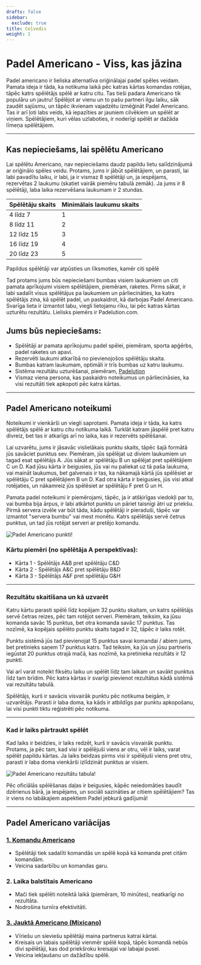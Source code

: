 ```yaml
---
drafts: false
sidebar:
  exclude: true
title: Ceļvedis
weight: 1
---
```

# Padel Americano - Viss, kas jāzina

Padel americano ir lieliska alternatīva oriģinālajai padel spēles veidam. Pamata ideja ir tāda, ka notikuma laikā pēc katras kārtas komandas rotējas, tāpēc katrs spēlētājs spēlē ar katru citu. Tas tieši padara Americano tik populāru un jautru! Spēlējot ar vienu un to pašu partneri ilgu laiku, sāk zaudēt sajūsmu, un tāpēc ikvienam vajadzētu izmēģināt Padel Americano. Tas ir arī ļoti labs veids, kā iepazīties ar jauniem cilvēkiem un spēlēt ar viņiem. Spēlētājiem, kuri vēlas uzlaboties, ir noderīgi spēlēt ar dažāda līmeņa spēlētājiem.

---

## Kas nepieciešams, lai spēlētu Americano

Lai spēlētu Americano, nav nepieciešams daudz papildu lietu salīdzinājumā ar oriģinālo spēles veidu. Protams, jums ir jābūt spēlētājiem, un parasti, lai labi pavadītu laiku, ir labi, ja ir vismaz 8 spēlētāji un, ja iespējams, rezervētas 2 laukumu (skatiet vairāk piemēru tabulā zemāk). Ja jums ir 8 spēlētāji, laba laika rezervēšana laukumam ir 2 stundas.

| Spēlētāju skaits                                         | Minimālais laukumu skaits |
|-----------------------------------------------------------|--------------------------|
|                           4 līdz 7                         |             1            |
|                          8 līdz 11                          |             2            |
|                          12 līdz 15                         |             3            |
|                          16 līdz 19                         |             4            |
|                          20 līdz 23                         |             5            |



Papildus spēlētāji var atpūsties un līksmoties, kamēr citi spēlē

Tad protams jums būs nepieciešami bumbas visiem laukumiem un citi pamata aprīkojumi visiem spēlētājiem, piemēram, raketes. Pirms sākat, ir labi sadalīt visus spēlētājus pa laukumiem un pārliecināties, ka katrs spēlētājs zina, kā spēlēt padel, un paskaidrot, kā darbojas Padel Americano. Svarīga lieta ir izmantot labu, viegli lietojamu rīku, lai pēc katras kārtas uzturētu rezultātu. Lielisks piemērs ir Padelution.com.

## Jums būs nepieciešams:

- Spēlētāji ar pamata aprīkojumu padel spēlei, piemēram, sporta apģērbs, padel raketes un apavi.
- Rezervēti laukumi atkarībā no pievienojošos spēlētāju skaita.
- Bumbas katram laukumam, optimāli ir trīs bumbas uz katru laukumu.
- Sistēma rezultātu uzturēšanai, piemēram, [Padelution](https://padelution.com/americano)
- Vismaz viena persona, kas paskaidro noteikumus un pārliecināsies, ka visi rezultāti tiek apkopoti pēc katra kārtas.

---
## Padel Americano noteikumi

Noteikumi ir vienkārši un viegli saprotami. Pamata ideja ir tāda, ka katrs spēlētājs spēlē ar katru citu notikuma laikā. Turklāt katram jāspēlē pret katru divreiz, bet tas ir atkarīgs arī no laika, kas ir rezervēts spēlēšanai.

Lai uzvarētu, jums ir jāsavāc vislielākais punktu skaits, tāpēc šajā formātā jūs savāciet punktus sev. Piemēram, jūs spēlējat uz diviem laukumiem un tagad esat spēlētājs A. Jūs sākat ar spēlētāju B un spēlējat pret spēlētājiem C un D. Kad jūsu kārta ir beigusies, jūs vai nu paliekat uz tā paša laukuma, vai maināt laukumus, bet galvenais ir tas, ka nākamajā kārtā jūs spēlēsiet ar spēlētāju C pret spēlētājiem B un D. Kad otra kārta ir beigusies, jūs visi atkal rotējaties, un nākamreiz jūs spēlēsiet ar spēlētāju F pret G un H.

Pamata padel noteikumi ir piemērojami, tāpēc, ja ir atšķirīgas viedokļi par to, vai bumba bija ārpus, ir labi atkārtot punktu un pāriet taisnīgi ātri uz priekšu. Pirmā servera izvēle var būt tāda, kādu spēlētāji ir pieraduši, tāpēc var izmantot "servera bumbu" vai mest monētu. Katrs spēlētājs servē četrus punktus, un tad jūs rotējat serveri ar pretējo komandu.

![Padel Americano punkti!](/lv/images/padel-americano.png "Padel Americano punkti!")

### Kārtu piemēri (no spēlētāja A perspektīvas):
- Kārta 1 - Spēlētājs A&B pret spēlētāju C&D
- Kārta 2 - Spēlētājs A&C pret spēlētāju B&D
- Kārta 3 - Spēlētājs A&F pret spēlētāju G&H

---

### Rezultātu skaitīšana un kā uzvarēt
Katru kārtu parasti spēlē līdz kopējam 32 punktu skaitam, un katrs spēlētājs servē četras reizes, pēc tam rotējot serveri. Piemēram, teiksim, ka jūsu komanda savāc 15 punktus, bet otra komanda savāc 17 punktus. Tas nozīmē, ka kopējais spēlēto punktu skaits tagad ir 32, tāpēc ir laiks rotēt.

Punktu sistēmā jūs tad pievienojat 15 punktus savai komandai / abiem jums, bet pretinieks saņem 17 punktus katrs. Tad teiksim, ka jūs un jūsu partneris iegūstat 20 punktus otrajā mačā, kas nozīmē, ka pretinieka rezultāts ir 12 punkti.

Vai arī varat noteikt fiksētu laiku un spēlēt līdz tam laikam un savākt punktus līdz tam brīdim. Pēc katra kārtas ir svarīgi pievienot rezultātus kādā sistēmā vai rezultātu tabulā.

Spēlētājs, kurš ir savācis visvairāk punktu pēc notikuma beigām, ir uzvarētājs. Parasti ir laba doma, ka kāds ir atbildīgs par punktu apkopošanu, lai visi punkti tiktu reģistrēti pēc notikuma.

---

### Kad ir laiks pārtraukt spēlēt
Kad laiks ir beidzies, ir laiks redzēt, kurš ir savācis visvairāk punktu. Protams, ja pēc tam, kad visi ir spēlējuši viens ar otru, vēl ir laiks, varat spēlēt papildu kārtas. Ja laiks beidzas pirms visi ir spēlējuši viens pret otru, parasti ir laba doma vienkārši izlīdzināt punktus ar visiem.

![Padel Americano rezultātu tabula!](/lv/assets/padel-americano-scoreboard.png "Padel Americano rezultātu tabula!")

Pēc oficiālās spēlēšanas daļas ir beigusies, kāpēc neiedomāties baudīt dzērienus bārā, ja iespējams, un sociāli sazināties ar citiem spēlētājiem? Tas ir viens no labākajiem aspektiem Padel jebkurā gadījumā!

---

## Padel Americano variācijas

### [1. Komandu Americano](/lv/team-americano)
- Spēlētāji tiek sadalīti komandās un spēlē kopā kā komanda pret citām komandām.
- Veicina sadarbību un komandas garu.

### 2. Laika balstītais Americano
- Mači tiek spēlēti noteiktā laikā (piemēram, 10 minūtes), neatkarīgi no rezultāta.
- Nodrošina turnīra efektivitāti.

### [3. Jauktā Americano (Mixicano)](/lv/mixicano)
- Vīriešu un sieviešu spēlētāji maina partnerus katrai kārtai.
- Kreisais un labais spēlētāji vienmēr spēlē kopā, tāpēc komandā nebūs divi spēlētāji, kas dod priekšroku kreisajai vai labajai pusei.
- Veicina iekļaušanu un dažādību spēlē.
